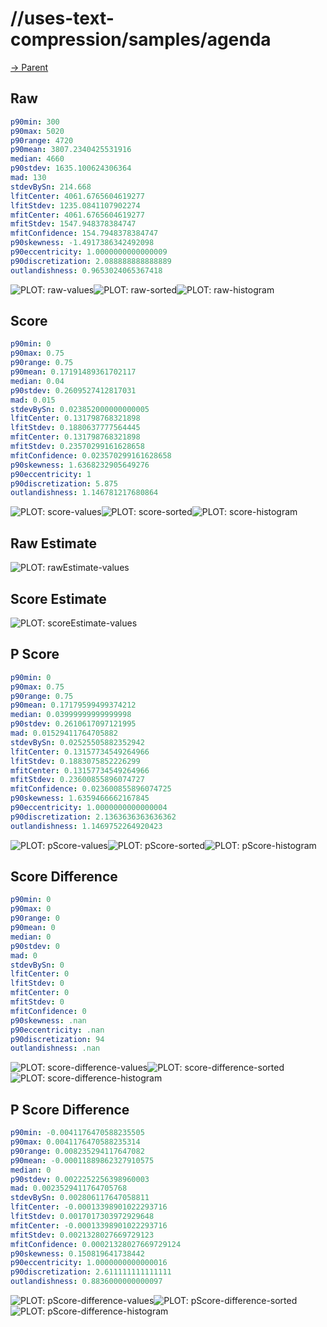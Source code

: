 
# //uses-text-compression/samples/agenda

[→ Parent](../..)


## Raw


```yaml
p90min: 300
p90max: 5020
p90range: 4720
p90mean: 3807.2340425531916
median: 4660
p90stdev: 1635.100624306364
mad: 130
stdevBySn: 214.668
lfitCenter: 4061.6765604619277
lfitStdev: 1235.0841107902274
mfitCenter: 4061.6765604619277
mfitStdev: 1547.948378384747
mfitConfidence: 154.7948378384747
p90skewness: -1.4917386342492098
p90eccentricity: 1.0000000000000009
p90discretization: 2.088888888888889
outlandishness: 0.9653024065367418

```

![PLOT: raw-values](./raw/values.svg)![PLOT: raw-sorted](./raw/sorted.svg)![PLOT: raw-histogram](./raw/histogram.svg)
## Score


```yaml
p90min: 0
p90max: 0.75
p90range: 0.75
p90mean: 0.17191489361702117
median: 0.04
p90stdev: 0.2609527412817031
mad: 0.015
stdevBySn: 0.023852000000000005
lfitCenter: 0.131798768321898
lfitStdev: 0.1880637777564445
mfitCenter: 0.131798768321898
mfitStdev: 0.23570299161628658
mfitConfidence: 0.023570299161628658
p90skewness: 1.6368232905649276
p90eccentricity: 1
p90discretization: 5.875
outlandishness: 1.146781217680864

```

![PLOT: score-values](./score/values.svg)![PLOT: score-sorted](./score/sorted.svg)![PLOT: score-histogram](./score/histogram.svg)
## Raw Estimate

![PLOT: rawEstimate-values](./rawEstimate/values.svg)
## Score Estimate

![PLOT: scoreEstimate-values](./scoreEstimate/values.svg)
## P Score


```yaml
p90min: 0
p90max: 0.75
p90range: 0.75
p90mean: 0.17179599499374212
median: 0.03999999999999998
p90stdev: 0.2610617097121995
mad: 0.01529411764705882
stdevBySn: 0.02525505882352942
lfitCenter: 0.13157734549264966
lfitStdev: 0.1883075852226299
mfitCenter: 0.13157734549264966
mfitStdev: 0.23600855896074727
mfitConfidence: 0.023600855896074725
p90skewness: 1.6359466662167845
p90eccentricity: 1.0000000000000004
p90discretization: 2.1363636363636362
outlandishness: 1.1469752264920423

```

![PLOT: pScore-values](./pScore/values.svg)![PLOT: pScore-sorted](./pScore/sorted.svg)![PLOT: pScore-histogram](./pScore/histogram.svg)
## Score Difference


```yaml
p90min: 0
p90max: 0
p90range: 0
p90mean: 0
median: 0
p90stdev: 0
mad: 0
stdevBySn: 0
lfitCenter: 0
lfitStdev: 0
mfitCenter: 0
mfitStdev: 0
mfitConfidence: 0
p90skewness: .nan
p90eccentricity: .nan
p90discretization: 94
outlandishness: .nan

```

![PLOT: score-difference-values](./score-difference/values.svg)![PLOT: score-difference-sorted](./score-difference/sorted.svg)![PLOT: score-difference-histogram](./score-difference/histogram.svg)
## P Score Difference


```yaml
p90min: -0.0041176470588235505
p90max: 0.0041176470588235314
p90range: 0.008235294117647082
p90mean: -0.00011889862327910575
median: 0
p90stdev: 0.0022252256398960003
mad: 0.0023529411764705768
stdevBySn: 0.002806117647058811
lfitCenter: -0.00013398901022293716
lfitStdev: 0.0017017303972929648
mfitCenter: -0.00013398901022293716
mfitStdev: 0.0021328027669729123
mfitConfidence: 0.00021328027669729124
p90skewness: 0.150819641738442
p90eccentricity: 1.0000000000000016
p90discretization: 2.611111111111111
outlandishness: 0.8836000000000097

```

![PLOT: pScore-difference-values](./pScore-difference/values.svg)![PLOT: pScore-difference-sorted](./pScore-difference/sorted.svg)![PLOT: pScore-difference-histogram](./pScore-difference/histogram.svg)